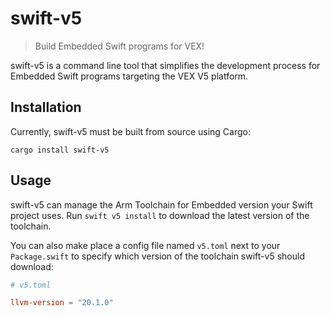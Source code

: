 # swift-v5

> Build Embedded Swift programs for VEX!

swift-v5 is a command line tool that simplifies the development process for Embedded Swift programs targeting the VEX V5 platform.

## Installation

Currently, swift-v5 must be built from source using Cargo:

```
cargo install swift-v5
```

## Usage

swift-v5 can manage the Arm Toolchain for Embedded version your Swift project uses.
Run `swift v5 install` to download the latest version of the toolchain.

You can also make place a config file named `v5.toml` next to your `Package.swift`
to specify which version of the toolchain swift-v5 should download:

```toml
# v5.toml

llvm-version = "20.1.0"
```